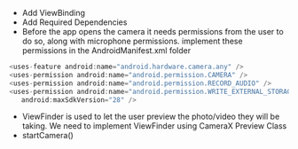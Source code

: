 - Add ViewBinding
- Add Required Dependencies
- Before the app opens the camera it needs permissions from the user to do so, along with microphone permissions. implement these permissions in the AndroidManifest.xml folder 
```Kotlin
<uses-feature android:name="android.hardware.camera.any" />
<uses-permission android:name="android.permission.CAMERA" />
<uses-permission android:name="android.permission.RECORD_AUDIO" />
<uses-permission android:name="android.permission.WRITE_EXTERNAL_STORAGE"
   android:maxSdkVersion="28" />
```
- ViewFinder is used to let the user preview the photo/video they will be taking. We need to implement ViewFinder using CameraX Preview Class
- startCamera() 